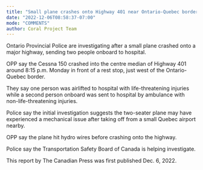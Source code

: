 ```yaml
---
title: "Small plane crashes onto Highway 401 near Ontario-Quebec border, injuring two"
date: "2022-12-06T08:58:37-07:00"
mode: "COMMENTS"
author: Coral Project Team
---
```


Ontario Provincial Police are investigating after a small plane crashed onto a major highway, sending two people onboard to hospital.

OPP say the Cessna 150 crashed into the centre median of Highway 401 around 8:15 p.m. Monday in front of a rest stop, just west of the Ontario-Quebec border.

They say one person was airlifted to hospital with life-threatening injuries while a second person onboard was sent to hospital by ambulance with non-life-threatening injuries.

Police say the initial investigation suggests the two-seater plane may have experienced a mechanical issue after taking off from a small Quebec airport nearby.

OPP say the plane hit hydro wires before crashing onto the highway.

Police say the Transportation Safety Board of Canada is helping investigate.

This report by The Canadian Press was first published Dec. 6, 2022.

